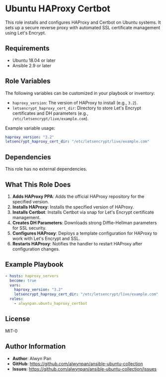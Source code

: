 Ubuntu HAProxy Certbot
=====================

This role installs and configures HAProxy and Certbot on Ubuntu systems. It sets up a secure reverse proxy with automated SSL certificate management using Let's Encrypt.

Requirements
------------

- Ubuntu 18.04 or later
- Ansible 2.9 or later

Role Variables
--------------

The following variables can be customized in your playbook or inventory:

- `haproxy_version`: The version of HAProxy to install (e.g., `3.2`).
- `letsencrypt_haproxy_cert_dir`: Directory to store Let's Encrypt certificates and DH parameters (e.g., `/etc/letsencrypt/live/example.com`).

Example variable usage:

```yaml
haproxy_version: "3.2"
letsencrypt_haproxy_cert_dir: "/etc/letsencrypt/live/example.com"
```

Dependencies
------------

This role has no external dependencies.

What This Role Does
-------------------

1. **Adds HAProxy PPA**: Adds the official HAProxy repository for the specified version.
2. **Installs HAProxy**: Installs the specified version of HAProxy.
3. **Installs Certbot**: Installs Certbot via snap for Let's Encrypt certificate management.
4. **Creates DH Parameters**: Downloads strong Diffie-Hellman parameters for SSL security.
5. **Configures HAProxy**: Deploys a template configuration for HAProxy to work with Let's Encrypt and SSL.
6. **Restarts HAProxy**: Notifies the handler to restart HAProxy after configuration changes.

Example Playbook
----------------

```yaml
- hosts: haproxy_servers
  become: true
  vars:
    haproxy_version: "3.2"
    letsencrypt_haproxy_cert_dir: "/etc/letsencrypt/live/example.com"
  roles:
    - alwynpan.ubuntu_haproxy_certbot
```

License
-------

MIT-0

Author Information
------------------

- **Author**: Alwyn Pan
- **GitHub**: https://github.com/alwynpan/ansible-ubuntu-collection
- **Issues**: https://github.com/alwynpan/ansible-ubuntu-collection/issues
